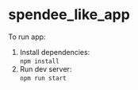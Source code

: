 # spendee_like_app

To run app:

1) Install dependencies:   
`npm install`   
2) Run dev server:   
`npm run start`
